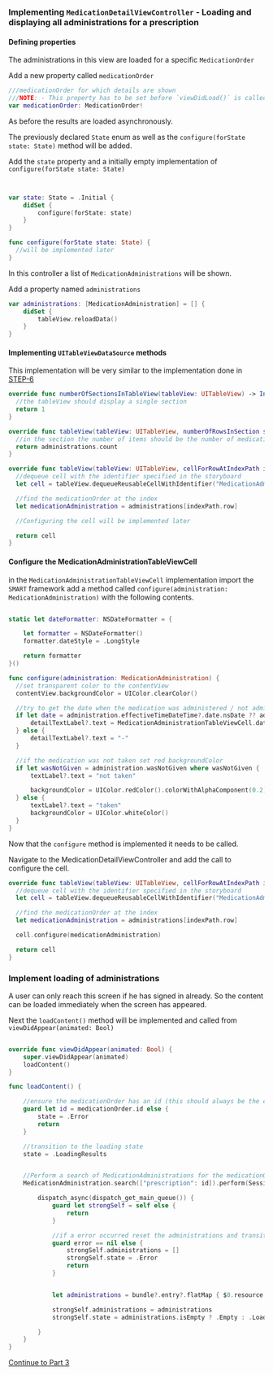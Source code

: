 ### Implementing `MedicationDetailViewController` - Loading and displaying all administrations for a prescription


#### Defining properties

The administrations in this view are loaded for a specific `MedicationOrder`

Add a new property called `medicationOrder`
```swift
///medicationOrder for which details are shown
///NOTE: - This property has to be set before `viewDidLoad()` is called
var medicationOrder: MedicationOrder!
```

As before the results are loaded asynchronously.

The previously declared `State` enum as well as the `configure(forState state: State)` method will be added.

Add the `state` property and a initially empty implementation of `configure(forState state: State)`
```swift


var state: State = .Initial {
    didSet {
        configure(forState: state)
    }
}

func configure(forState state: State) {
  //will be implemented later
}
```

In this controller a list of `MedicationAdministrations` will be shown.

Add a property named `administrations`

```swift
var administrations: [MedicationAdministration] = [] {
    didSet {
        tableView.reloadData()
    }
}
```
#### Implementing `UITableViewDataSource` methods

This implementation will be very similar to the implementation done in [STEP-6](STEP6-4.md)

```swift
override func numberOfSectionsInTableView(tableView: UITableView) -> Int {
  //the tableView should display a single section
  return 1
}

override func tableView(tableView: UITableView, numberOfRowsInSection section: Int) -> Int {
  //in the section the number of items should be the number of medicationOrders
  return administrations.count
}

override func tableView(tableView: UITableView, cellForRowAtIndexPath indexPath: NSIndexPath) -> UITableViewCell {
  //dequeue cell with the identifier specified in the storyboard
  let cell = tableView.dequeueReusableCellWithIdentifier("MedicationAdministrationTableViewCell", forIndexPath: indexPath) as! MedicationAdministrationTableViewCell

  //find the medicationOrder at the index
  let medicationAdministration = administrations[indexPath.row]

  //Configuring the cell will be implemented later

  return cell
}
```

#### Configure the MedicationAdministrationTableViewCell
in the `MedicationAdministrationTableViewCell` implementation import the `SMART` framework
add a method called `configure(administration: MedicationAdministration)` with the following contents.

```swift

static let dateFormatter: NSDateFormatter = {

    let formatter = NSDateFormatter()
    formatter.dateStyle = .LongStyle

    return formatter
}()

func configure(administration: MedicationAdministration) {
  //set transparent color to the contentView
  contentView.backgroundColor = UIColor.clearColor()

  //try to get the date when the medication was administered / not administered
  if let date = administration.effectiveTimeDateTime?.date.nsDate ?? administration.effectiveTimePeriod?.start?.nsDate {
      detailTextLabel?.text = MedicationAdministrationTableViewCell.dateFormatter.stringFromDate(date)
  } else {
      detailTextLabel?.text = "-"
  }

  //if the medication was not taken set red backgroundColor
  if let wasNotGiven = administration.wasNotGiven where wasNotGiven {
      textLabel?.text = "not taken"

      backgroundColor = UIColor.redColor().colorWithAlphaComponent(0.2)
  } else {
      textLabel?.text = "taken"
      backgroundColor = UIColor.whiteColor()
  }
}
```

Now that the `configure` method is implemented it needs to be called.

Navigate to the MedicationDetailViewController and add the call to configure the cell.

```swift
override func tableView(tableView: UITableView, cellForRowAtIndexPath indexPath: NSIndexPath) -> UITableViewCell {
  //dequeue cell with the identifier specified in the storyboard
  let cell = tableView.dequeueReusableCellWithIdentifier("MedicationAdministrationTableViewCell", forIndexPath: indexPath) as! MedicationAdministrationTableViewCell

  //find the medicationOrder at the index
  let medicationAdministration = administrations[indexPath.row]

  cell.configure(medicationAdministration)

  return cell
}
```

### Implement loading of administrations

A user can only reach this screen if he has signed in already.
So the content can be loaded immediately when the screen has appeared.

Next the `loadContent()` method will be implemented and called from `viewDidAppear(animated: Bool)`
```swift

override func viewDidAppear(animated: Bool) {
    super.viewDidAppear(animated)
    loadContent()
}

func loadContent() {

    //ensure the medicationOrder has an id (this should always be the case)
    guard let id = medicationOrder.id else {
        state = .Error
        return
    }

    //transition to the loading state
    state = .LoadingResults


    //Perform a search of MedicationAdministrations for the medicationOrder
    MedicationAdministration.search(["prescription": id]).perform(SessionManager.shared.server) { [weak self](bundle, error) in

        dispatch_async(dispatch_get_main_queue()) {
            guard let strongSelf = self else {
                return
            }

            //if a error occurred reset the administrations and transition to the error state
            guard error == nil else {
                strongSelf.administrations = []
                strongSelf.state = .Error
                return
            }


            let administrations = bundle?.entry?.flatMap { $0.resource as? MedicationAdministration} ?? []

            strongSelf.administrations = administrations
            strongSelf.state = administrations.isEmpty ? .Empty : .Loaded

        }
    }
}

```

[Continue to Part 3](STEP7-3.md)
